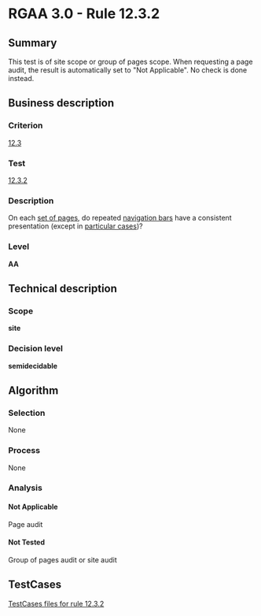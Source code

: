 # RGAA 3.0 -  Rule 12.3.2

## Summary

This test is of site scope or group of pages scope. When requesting a page audit, the result is automatically set to "Not Applicable". No check is done instead.

## Business description

### Criterion

[12.3](http://disic.github.io/rgaa_referentiel_en/RGAA3.0_Criteria_English_version_v1.html#crit-12-3)

### Test

[12.3.2](http://disic.github.io/rgaa_referentiel_en/RGAA3.0_Criteria_English_version_v1.html#test-12-3-2)

### Description
On each <a href="http://disic.github.io/rgaa_referentiel_en/RGAA3.0_Glossary_English_version_v1.html#mEnsemblePages">set
  of pages</a>, do repeated <a href="http://disic.github.io/rgaa_referentiel_en/RGAA3.0_Glossary_English_version_v1.html#mBarreNav">navigation bars</a> have a
    consistent presentation (except in <a title="Particular cases for criterion 12.3" href="http://disic.github.io/rgaa_referentiel_en/RGAA3.0_Particular_cases_English_version_v1.html#cpCrit12-">particular cases</a>)? 


### Level

**AA**

## Technical description

### Scope

**site**

### Decision level

**semidecidable**

## Algorithm

### Selection

None

### Process

None

### Analysis

#### Not Applicable

Page audit 

#### Not Tested

Group of pages audit or site audit



##  TestCases 

[TestCases files for rule 12.3.2](https://github.com/Asqatasun/Asqatasun/tree/master/rules/rules-rgaa3.0/src/test/resources/testcases/rgaa30/Rgaa30Rule120302/) 


